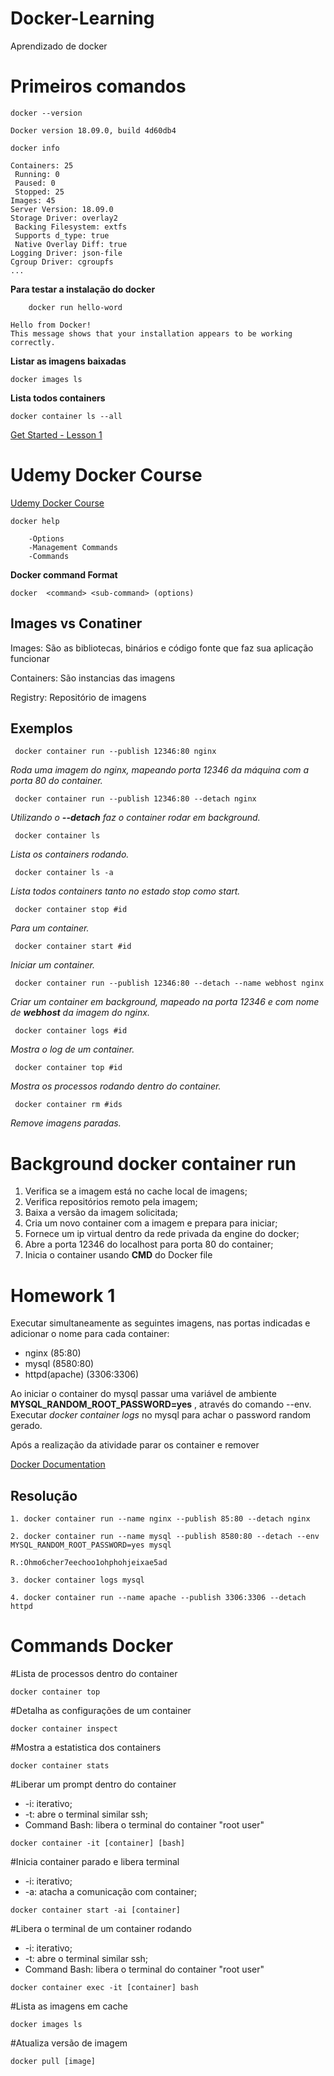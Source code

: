 # Docker-Learning

Aprendizado de docker

# Primeiros comandos

````
docker --version 

Docker version 18.09.0, build 4d60db4
````

````
docker info 

Containers: 25
 Running: 0
 Paused: 0
 Stopped: 25
Images: 45
Server Version: 18.09.0
Storage Driver: overlay2
 Backing Filesystem: extfs
 Supports d_type: true
 Native Overlay Diff: true
Logging Driver: json-file
Cgroup Driver: cgroupfs
...
````

**Para testar a instalação do docker**

```
    docker run hello-word

Hello from Docker!
This message shows that your installation appears to be working correctly.
```

**Listar as imagens baixadas**

```
docker images ls
```

**Lista todos containers**

```
docker container ls --all

```

[Get Started - Lesson 1](https://docs.docker.com/get-started)


# Udemy Docker Course
[Udemy Docker Course](https://www.udemy.com/docker-mastery)

```
docker help

    -Options
    -Management Commands
    -Commands
```
**Docker command Format**

```
docker  <command> <sub-command> (options)
```

## Images vs Conatiner

Images: São as bibliotecas, binários e código fonte que faz sua aplicação funcionar

Containers: São instancias das imagens 

Registry: Repositório de imagens

## Exemplos ##

```
 docker container run --publish 12346:80 nginx
```
  *Roda uma imagem do nginx, mapeando porta 12346 da máquina com a porta 80 do container.*


```
 docker container run --publish 12346:80 --detach nginx
```
  *Utilizando o **--detach** faz o container rodar em background.*

```
 docker container ls
```
  *Lista os containers rodando.*

  
```
 docker container ls -a
```
  *Lista todos containers tanto no estado stop como start.*

```
 docker container stop #id
```
  *Para um container.*

```
 docker container start #id
```
  *Iniciar um container.*


```
 docker container run --publish 12346:80 --detach --name webhost nginx
```
  *Criar um container em background, mapeado na porta 12346 e com nome de **webhost** da imagem do nginx.*


```
 docker container logs #id
```
  *Mostra o log de um container.*


```
 docker container top #id
```
  *Mostra os processos rodando dentro do container.*


```
 docker container rm #ids
```
  *Remove imagens paradas.*

# Background docker container run

1. Verifica se a imagem está no cache local de imagens;
2. Verifica repositórios remoto pela imagem;
3. Baixa a versão da imagem solicitada;
4. Cria um novo container com a imagem e prepara para iniciar;
5. Fornece um ip virtual dentro da rede privada da engine do docker;
6. Abre a porta 12346 do localhost para porta 80 do container;
7. Inicia o container usando **CMD** do Docker file


# Homework 1

  Executar simultaneamente as seguintes imagens, nas portas indicadas e adicionar o nome para cada container:
  - nginx (85:80)
  - mysql (8580:80)
  - httpd(apache) (3306:3306)

Ao iniciar o container do mysql passar uma variável de ambiente **MYSQL_RANDOM_ROOT_PASSWORD=yes** , através do comando --env. Executar *docker container logs* no mysql para achar o password random gerado.

Após a realização da atividade parar os container e remover

[Docker Documentation](https://docs.docker.com/)

## Resolução

```
1. docker container run --name nginx --publish 85:80 --detach nginx

2. docker container run --name mysql --publish 8580:80 --detach --env MYSQL_RANDOM_ROOT_PASSWORD=yes mysql

R.:Ohmo6cher7eechoo1ohphohjeixae5ad

3. docker container logs mysql

4. docker container run --name apache --publish 3306:3306 --detach httpd
````

# Commands Docker

#Lista de processos dentro do container
```
docker container top
```
#Detalha as configurações de um container
```
docker container inspect 
```
#Mostra a estatistica dos containers
```
docker container stats
```
#Liberar um prompt dentro do container  
+ -i: iterativo;
+ -t: abre o terminal similar ssh;
+ Command Bash: libera o terminal do container "root user"
```
docker container -it [container] [bash]
```

#Inicia container parado e libera terminal 
+ -i: iterativo;
+ -a: atacha a comunicação com container;

```
docker container start -ai [container] 
``` 

#Libera o terminal de um container rodando 
+ -i: iterativo;
+ -t: abre o terminal similar ssh;
+ Command Bash: libera o terminal do container "root user"
  
```
docker container exec -it [container] bash
``` 

#Lista as imagens em cache  
```
docker images ls
``` 

#Atualiza versão de imagem 
```
docker pull [image]
``` 

